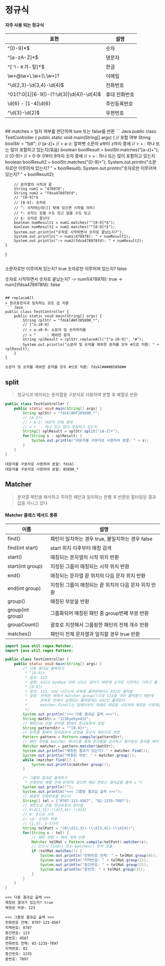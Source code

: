 # 정규식
#### 자주 사용 되는 정규식
표현|설명
---|---
^[0-9]*$|숫자
^[a-zA-Z]*$|영문자
^[ㄱ-ㅎ가-힣]*$ |한글
\\w+@\\w+\\.\\w+(\\.\\w+)?|이메일
^\d{2,3}-\d{3,4}-\d{4}$|전화번호
^01(?:0\|1\|[6-9])-(?:\d{3}\|\d{4})-\d{4}$|휴대 전화번호
\d{6} \- [1-4]\d{6}|주민등록번호
^\d{3}-\d{2}$|우편번호
<br>
## matches
> 일치 여부를 판단하여 ture 또는 false를 반환
``` Java
public class TestController {
    public static void main(String[] args) {
        // 포함 여부
        String boolStr = "fjdl";
        // [a-z]+
        // > a-z: 알파벳 소문자 a부터 z까지 중에
        // > +  : 하나 또는 많이 포함하고 있는지(묶음)
        boolean boolResult = boolStr.matches("[a-z]+");
        // [0-9]+
        // > 0-9: 0부터 9까지 숫자 중에
        // > +  : 하나 또는 많이 포함하고 있는지
        boolean boolResult2 = boolStr.matches("[0-9]+");
        System.out.println("소문자로만 이루어져 있는지? " + boolResult);
        System.out.println("숫자로만 이루어져 있는지? " + boolResult2);

        // 문자열의 시작과 끝
        String num1 = "478978";
        String num2 = "fdsa478978fd";
        // ^[0-9]*$
        // [0-9]: 숫자로
        // ^: 시작하는데([] 밖에 있으면 시작을 의미)
        // *: 숫자는 있을 수도 있고 없을 수도 있고
        // $: 숫자로 끝난다
        boolean numResult1 = num1.matches("^[0-9]*$");
        boolean numResult2 = num2.matches("^[0-9]*$");
        System.out.println("숫자로 시작하면서 숫자로 끝났는지?");
        System.out.println("-> num1(478978): " + numResult1);
        System.out.println("-> num2(fdsa478978fd): " + numResult2);
    }
}

```
```
소문자로만 이루어져 있는지? true
숫자로만 이루어져 있는지? false

숫자로 시작하면서 숫자로 끝났는지?
-> num1(478978): true
-> num2(fdsa478978fd): false
```

## replaceAll 
> 정규표현식과 일치하는 모든 값 치환
``` Java
public class TestController {
    public static void main(String[] args) {
        String rplStr = "fdsklAKFJ85890_*";
        // [^a-z0-9]
        // > a-z0-9: 소문자 및 숫자까지를
        // > ^     : 제외한 문자
        String rplResult = rplStr.replaceAll("[^a-z0-9]", "#");
        System.out.println("소문자 및 숫자를 제외한 문자를 모두 #으로 치환: " + rplResult);
    }
}
```
```
소문자 및 숫자를 제외한 문자를 모두 #으로 치환: fdskl####85890##
```

## split
> 정규식과 매치되는 문자열을 구분자로 사용하여 분할 후 배열로 반환
``` Java
public class TestController {
    public static void main(String[] args) {
        String splStr = "fdsklAKFJ85890_*";
        // [A-Z]+
        // > A-Z: 대문자 전체 중에
        // > +  : 하나 또는 많이 포함하고 있는지
        String[] splResult = splStr.split("[A-Z]+");
        for(String s : splResult) {
            System.out.println("대문자를 구분자로 사용하여 분할: " + s);
        }
    }
}
```
```
대문자를 구분자로 사용하여 분할: fdskl
대문자를 구분자로 사용하여 분할: 85890_*
```

## Matcher
> 문자열 패턴을 해석하고 주어진 패턴과 일치하는 판별 후 반환된 필터링된 결과값을 지니고 있다
 
#### Matcher 클래스 메서드 종류 
이름|설명
---|---
find()|패턴이 일치하는 경우 true, 불일치하는 경우 false
find(int start)|start 위치 이후부터 매칭 검색
start()|매칭되는 문자열의 시작 위치 반환
start(int group)|지정된 그룹이 매칭되는 시작 위치 반환
end()|매칭되는 문자열 끝 위치의 다음 문자 위치 반환
end(int group)|지정된 그룹이 매칭되는 끝 위치의 다음 문자 위치 반환
group()|매칭된 부분을 반환
group(int group)|그룹화되어 매칭된 패턴 중 group번째 부분 반환
groupCount()|괄호로 지정해서 그룹핑한 패턴의 전체 개수 반환
matches()|패턴이 전체 문자열과 일치할 경우 true 반환

``` Java
import java.util.regex.Matcher;
import java.util.regex.Pattern;

public class TestController {
    public static void main(String[] args) {
        /* 다중 결과값 출력하기
         * ^[0-9]+
         * 결과: 123
         * 설명: 432는 byebye 뒤에 나오는 값이기 때문에 숫자로 시작하는 거라고 볼 수 없다
         * [0-9]+
         * 결과: 123, 432 나오는데 반복문 출력문에서는 432만 출력됨
         * 설명: 반복문 위에서 matcher.group()으로 123을 이미 출력했기 때문에
         *      반복문 안에서 실행되는 출력문에는 432만 출력된다
         *      matcher.find()는 앞에서부터 차례로 매칭을 시도하며 매칭된 이후에는 그 다음 위치부터 찾기 시작
         */
        System.out.println("<<< 다중 결과값 출력 >>>");
        String matStr = "123byebye432";
        // 패턴으로 만들 문자열 형태의 정규표현식 문법
        String patternStr = "^[0-9]+";
        // 문자열 형태의 정규표현식 문법을 정규식 패턴으로 변환
        Pattern pattern = Pattern.compile(patternStr);
        // 패턴 객체를 matcher 메서드를 통해 문자열을 검사하고 필터링된 결과를 매처 객체로 반환
        Matcher matcher = pattern.matcher(matStr);
        System.out.println("매칭된 결과가 있는지? " + matcher.find());
        System.out.println("매칭된 부분: " + matcher.group());
        while (matcher.find()) {
            System.out.println(matcher.group());
        }

        /* 그룹핑 결과값 출력하기
         * 전화번호 배열 안에 07070 넣으면 해당 변호는 결과값을 출력 x */
        System.out.println("");
        System.out.println("<<< 그룹핑 결과값 출력 >>>");
        // 배열로 전화번호를 받는다
        String[] tel = {"0707-123-4567", "02-1235-7897"};
        // 패턴으로 만들 정규표현식 문자열
        // 0\d{1,3})-(\d{3,4})-(\d{4}
        // 0: 0으로 시작
        // \d: 숫자만 허용
        // {1,3}: 1~3자리
        String telPatt = "(0\\d{1,3})-(\\d{3,4})-(\\d{4})";
        for(String s : tel) {
            // 패턴 변환 + 매처 객체 반환
            Matcher telMat = Pattern.compile(telPatt).matcher(s);
            // 반드시 find() 또는 matches() 먼저 호출
            if (telMat.matches()) {
                System.out.println("전화번호 전체: " + telMat.group(0));   // 전체
                System.out.println("지역번호: " + telMat.group(1));       // 그룹 1
                System.out.println("중간번호: " + telMat.group(2));       // 그룹 2
                System.out.println("끝번호: " + telMat.group(3));        // 그룹 3
            }
        }
    }
}
```
```
<<< 다중 결과값 출력 >>>
매칭된 결과가 있는지? true
매칭된 부분: 123

<<< 그룹핑 결과값 출력 >>>
전화번호 전체: 0707-123-4567
지역번호: 0707
중간번호: 123
끝번호: 4567
전화번호 전체: 02-1235-7897
지역번호: 02
중간번호: 1235
끝번호: 7897
```